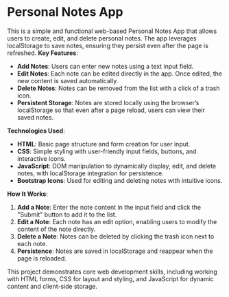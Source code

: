 # Personal Notes App

This is a simple and functional web-based Personal Notes App that allows users to create, edit, and delete personal notes. The app leverages localStorage to save notes, ensuring they persist even after the page is refreshed.
**Key Features**:
* **Add Notes**: Users can enter new notes using a text input field.
* **Edit Notes**: Each note can be edited directly in the app. Once edited, the new content is saved automatically.
* **Delete Notes**: Notes can be removed from the list with a click of a trash icon.
* **Persistent Storage**: Notes are stored locally using the browser’s localStorage so that even after a page reload, users can view their saved notes.

**Technologies Used**:
* **HTML**: Basic page structure and form creation for user input.
* **CSS**: Simple styling with user-friendly input fields, buttons, and interactive icons.
* **JavaScript**: DOM manipulation to dynamically display, edit, and delete notes, with localStorage integration for persistence.
* **Bootstrap Icons**: Used for editing and deleting notes with intuitive icons.

**How It Works**:
1. **Add a Note**: Enter the note content in the input field and click the "Submit" button to add it to the list.
2. **Edit a Note**: Each note has an edit option, enabling users to modify the content of the note directly.
3. **Delete a Note**: Notes can be deleted by clicking the trash icon next to each note.
4. **Persistence**: Notes are saved in localStorage and reappear when the page is reloaded.

This project demonstrates core web development skills, including working with HTML forms, CSS for layout and styling, and JavaScript for dynamic content and client-side storage.
